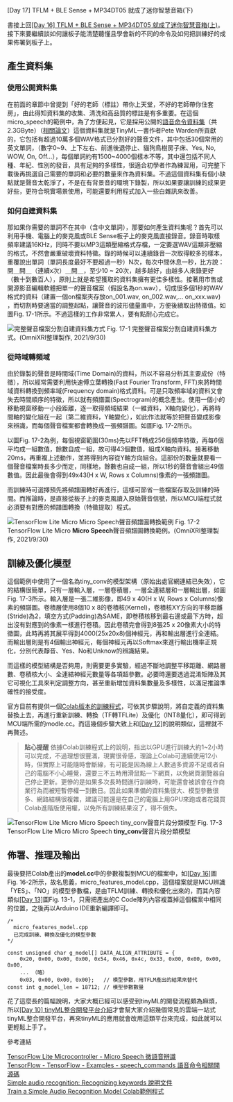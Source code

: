 [Day 17] TFLM + BLE Sense + MP34DT05 就成了迷你智慧音箱(下) 

書接上回[[Day 16] TFLM + BLE Sense + MP34DT05 就成了迷你智慧音箱(上)](https://ithelp.ithome.com.tw/articles/10274632)。接下來要繼續談如何讓板子能清楚聽懂且學會新的不同的命令及如何把訓練好的成果佈署到板子上。

## 產生資料集

### 使用公開資料集

在前面的章節中曾提到「好的老師（標註）帶你上天堂，不好的老師帶你住套房」，由此得知資料集的收集、清洗和高品質的標註是有多重要。在這個micro_speech的範例中，為了方便起見，它是採用公開的[語音命令資料集](https://storage.cloud.google.com/download.tensorflow.org/data/speech_commands_v0.02.tar.gz)（共2.3GByte）（[相關論文](https://arxiv.org/abs/1804.03209)）這個資料集就是TinyML一書作者Pete Warden所貢獻的，它包括有超過10萬多個WAV格式已分割好的聲音文件，其中包括30個常用的英文單詞，（數字0~9、上下左右、前進後退停止、貓狗鳥樹房子床、Yes, No, WOW, On, Off...），每個單詞約有1500~4000個樣本不等，其中還包括不同人種、年紀、性別的發音，具有足夠的多樣性，很適合初學者作為練習用，可完整下載後再挑選自己需要的單詞和必要的數量來作為資料集。不過這個資料集有個小缺點就是聲音太乾淨了，不是在有背景音的環境下錄製，所以如果要讓訓練的成果更好些，更符合現實場景使用，可能還要利用程式加入一些白雜訊來改善。

### 如何自建資料集

那如果你需要的單詞不在其中（含中文單詞），那要如何產生資料集呢？首先可以利用手機、電腦上的麥克風或BLE Sense板子上的麥克風直接錄音。錄音時取樣頻率建議16KHz，同時不要以MP3這類壓縮格式存檔，一定要選WAV這類非壓縮的格式，不然會嚴重破壞資料特徵。錄的時候可以連續錄音一次取得較多的樣本，重覆說出單詞（單詞長度最好不要超過一秒）N次，每次中間休息一秒，比方說：開＿開＿（連續x次）＿開＿，至少10 ~ 20次，越多越好，由越多人來錄更好（數十到數百人），原則上就是希望獲取的資料集擁有更佳多樣性。接著用市售或開源影音編輯軟體把單一的聲音檔案（假設名為on.wav），切成很多個1秒的WAV格式的資料（建置一個on檔案夾存放on_001.wav, on_002.wav,... on_xxx.wav) ，而切割時要適當的調整起點，讓聲音的波形儘量置中，方便後續取出特徵值。如圖Fig. 17-1所示。不過這樣的工作非常累人，要有點耐心完成它。

![完整聲音檔案分割自建資料集方式](https://1.bp.blogspot.com/-086qpkoZvxk/YVbq9h7i2CI/AAAAAAAAEyY/_pB1zedbjy0y2jCQLeUc4i6AGQx8azWoACLcBGAsYHQ/s1658/iThome_Day_17_Fig_01.jpg)
Fig. 17-1 完整聲音檔案分割自建資料集方式。(OmniXRI整理製作, 2021/9/30)

### 從時域轉頻域

由於錄製的聲音是時間域(Time Domain)的資料，所以不容易分析其主要成份（特徵），所以經常需要利用快速傅立葉轉換(Fast Fourier Transform, FFT)來將時間域資料轉換到頻率域(Frequency domain)格式資料。可是只取頻率域的資料又會失去時間順序的特徵，所以就有頻譜圖(Spectrogram)的概念產生。使用一個小的移動視窗移動一小段距離，逐一取得頻域結果（一維資料，X軸向變化），再將時間軸的變化組在一起（第二維資料，Y軸變化），如此作法就等於把聲音變成影像來辨識，而每個聲音檔案都會轉換成一張頻譜圖。如圖Fig. 17-2所示。

以圖Fig. 17-2為例，每個視窗範圍(30ms)先以FFT轉成256個頻率特徵，再每6個平均成一組數值，餘數自成一組，故可得43個數值，組成X軸向資料。接著移動20ms，再重複上述動作，並將得到內容從Y軸方向組合。這部份的數量就要看一個聲音檔案時長多少而定，同樣地，餘數也自成一組，所以1秒的聲音會組出49個數值。因此最後會得到49x43(H x W, Rows x Columns)像素的一張頻譜圖。

而訓練時可選擇預先將頻譜圖轉好再進行，這樣可節省一些檔案存取及訓練的時間。而推論時，是直接從板子上的麥克風讀入原始聲音信號，所以MCU端程式就必須要有對應的頻譜圖轉換（特徵提取）程式。 

![TensorFlow Lite Micro Micro Speech聲音頻譜圖轉換範例](https://1.bp.blogspot.com/-Kx9UAB88wdw/YVbq-N4RO0I/AAAAAAAAEyg/tl2U_UCqPP8K_yx6Ubb9CNqV24TAD0l9QCLcBGAsYHQ/s1658/iThome_Day_17_Fig_02.jpg)
Fig. 17-2 TensorFlow Lite Micro **Micro Speech**聲音頻譜圖轉換範例。(OmniXRI整理製作, 2021/9/30)

## 訓練及優化模型

這個範例中使用了一個名為tiny_conv的模型架構（原始出處官網連結已失效），它的結構很簡單，只有一層輸入層，一層卷積層，一層全連結層和一層輸出層，如圖Fig. 17-3所示。輸入層是一張二維影像，即49 x 40(H x W, Rows x Columns)像素的頻譜圖。卷積層使用8個10 x 8的卷積核(Kernel)，卷積核XY方向的平移距離(Stride)為2，填空方式(Padding)為SAME，即卷積核移到最右邊或最下方時，超出沒有對應到的像素一樣進行卷積。因此卷積完會得到8張25 x 20像素大小的特徵圖，此時再將其展平得到4000(25x20x8)個神經元，再和輸出層進行全連結。而輸出層則是有4個輸出神經元，每個神經元再以Softmax來進行輸出機率正規化，分別代表靜音、Yes、No和Unknow的辨識結果。

而這樣的模型結構是否夠用，則需要更多實驗，經過不斷地調整平移距離、網路層數、卷積核大小、全連結神經元數量等各項超參數。必要時還要透過混淆矩陣及其它可視化工具來判定調整方向，甚至重新增加資料集數量及多樣性，以滿足推論準確性的接受度。

官方目前有提供一個[Colab版本的訓練程式](https://colab.research.google.com/github/tensorflow/tflite-micro/blob/main/tensorflow/lite/micro/examples/micro_speech/train/train_micro_speech_model.ipynb)，可依其步驟說明，將自定義的資料集替換上去，再進行重新訓練、轉換（TF轉TFLite）及優化（INT8量化），即可得到MCU端所需的modle.cc。而這幾個步驟大致上和[[Day 12]](https://ithelp.ithome.com.tw/articles/10272320)的說明類似，這裡就不再贅述。

> **貼心提醒**
依據Colab訓練程式上的說明，指出以GPU進行訓練大約1~2小時可以完成，不過理想很豐滿，現實很骨感，理論上Colab可連續使用12小時，但實際上可能隨時會斷線，有可能是因為線上人數過多資源不足或者自己的電腦不小心睡覺，還要三不五時用滑鼠點一下網頁，以免網頁瀏覽器自己停止更新。更慘的是如果多次長時間進行訓練時，可能還會被誤會在作商業行為而被短暫停權一到數日。因此如果準備的資料集很大、模型參數很多、網路結構很複雜，建議可能還是在自己的電腦上用GPU來跑或者花錢買Colab進階版使用權，以免所有訓練結果沒了，得不償失。

![TensorFlow Lite Micro Micro Speech tiny_conv聲音片段分類模型](https://1.bp.blogspot.com/-M47MESxxxKs/YVbq90rHJgI/AAAAAAAAEyc/k7blw7coGwgC4mGvSCWXgVGDnbM-FwwDwCLcBGAsYHQ/s1658/iThome_Day_17_Fig_03.jpg)
Fig. 17-3 TensorFlow Lite Micro Micro Speech **tiny_conv**聲音片段分類模型

## 佈署、推理及輸出

最後要把Colab產出的**model.cc**中的參數複製到MCU的檔案中，如[[Day 16]](https://ithelp.ithome.com.tw/articles/10274632)圖Fig. 16-2所示，故名思義，micro_features_model.cpp，這個檔案就是MCU辨識「YES」、「NO」的模型參數檔，是由TFLM訓練、轉換和優化出來的，而其內容類似[[Day 13]](https://ithelp.ithome.com.tw/articles/10273062)圖Fig. 13-1，只需把產出的C Code陣列內容複蓋掉這個檔案中相同的位置，之後再以Arduino IDE重新編譯即可。

```
/*
  micro_features_model.cpp
  已完成訓練、轉換及優化的模型參數
*/

const unsigned char g_model[] DATA_ALIGN_ATTRIBUTE = {
    0x20, 0x00, 0x00, 0x00, 0x54, 0x46, 0x4c, 0x33, 0x00, 0x00, 0x00, 0x00,
    ... （略）
    0x03, 0x00, 0x00, 0x00};   // 模型參數，用TFLM產出的結果來替代
const int g_model_len = 18712; // 模型參數數量
```

花了這麼長的篇幅說明，大家大概已經可以感受到tinyML的開發流程頗為麻煩，所以[[Day 10] tinyML整合開發平台介紹](https://ithelp.ithome.com.tw/articles/10269746)才會幫大家介紹幾個常見的雲端一站式tinyML整合開發平台，再來tinyML的應用就會改用這類平台來完成，如此就可以更輕鬆上手了。

參考連結

[TensorFlow Lite Microcontroller - Micro Speech 微語音辨識](https://github.com/tensorflow/tflite-micro/tree/main/tensorflow/lite/micro/examples/micro_speech)  
[TensorFlow - TensorFlow - Examples - speech_commands 語音命令相關開源碼](https://github.com/tensorflow/tensorflow/tree/master/tensorflow/examples/speech_commands)  
[Simple audio recognition: Recognizing keywords 說明文件](https://www.tensorflow.org/tutorials/audio/simple_audio)  
[Train a Simple Audio Recognition Model Colab範例程式](https://colab.research.google.com/github/tensorflow/tflite-micro/blob/main/tensorflow/lite/micro/examples/micro_speech/train/train_micro_speech_model.ipynb)
